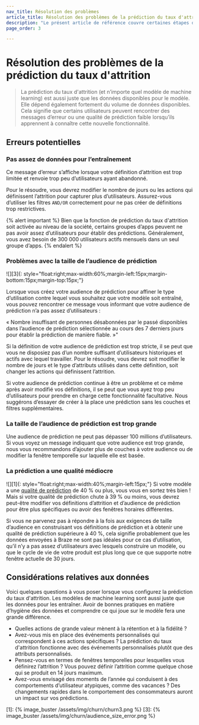 ```yaml
---
nav_title: Résolution des problèmes
article_title: Résolution des problèmes de la prédiction du taux d'attrition
description: "Le présent article de référence couvre certaines étapes de résolution des problèmes et les considérations à garder à l’esprit lors de l’utilisation de la prédiction du taux d'attrition."
page_order: 3

---
```


# Résolution des problèmes de la prédiction du taux d'attrition

> La prédiction du taux d'attrition (et n’importe quel modèle de machine learning) est aussi juste que les données disponibles pour le modèle. Elle dépend également fortement du volume de données disponibles. Cela signifie que certains utilisateurs peuvent rencontrer des messages d’erreur ou une qualité de prédiction faible lorsqu’ils apprennent à connaître cette nouvelle fonctionnalité. 

## Erreurs potentielles

### Pas assez de données pour l’entraînement 

Ce message d’erreur s’affiche lorsque votre définition d’attrition est trop limitée et renvoie trop peu d’utilisateurs ayant abandonné. 

Pour le résoudre, vous devrez modifier le nombre de jours ou les actions qui définissent l’attrition pour capturer plus d’utilisateurs. Assurez-vous d’utiliser les filtres `AND/OR` correctement pour ne pas créer de définitions trop restrictives. 

{% alert important %}
Bien que la fonction de prédiction du taux d'attrition soit activée au niveau de la société, certains groupes d’apps peuvent ne pas avoir assez d’utilisateurs pour établir des prédictions. Généralement, vous avez besoin de 300 000 utilisateurs actifs mensuels dans un seul groupe d’apps.
{% endalert %}

### Problèmes avec la taille de l’audience de prédiction

![][3]{: style="float:right;max-width:60%;margin-left:15px;margin-bottom:15px;margin-top:15px;"}

Lorsque vous créez votre audience de prédiction pour affiner le type d’utilisation contre lequel vous souhaitez que votre modèle soit entraîné, vous pouvez rencontrer ce message vous informant que votre audience de prédiction n’a pas assez d’utilisateurs : 

« Nombre insuffisant de personnes désabonnées par le passé disponibles dans l’audience de prédiction sélectionnée au cours des 7 derniers jours pour établir la prédiction de manière fiable. »"

Si la définition de votre audience de prédiction est trop stricte, il se peut que vous ne disposiez pas d’un nombre suffisant d’utilisateurs historiques et actifs avec lequel travailler. Pour le résoudre, vous devrez soit modifier le nombre de jours et le type d’attributs utilisés dans cette définition, soit changer les actions qui définissent l’attrition. 

Si votre audience de prédiction continue à être un problème et ce même après avoir modifié vos définitions, il se peut que vous ayez trop peu d’utilisateurs pour prendre en charge cette fonctionnalité facultative. Nous suggérons d’essayer de créer à la place une prédiction sans les couches et filtres supplémentaires. 

### La taille de l’audience de prédiction est trop grande

Une audience de prédiction ne peut pas dépasser 100 millions d’utilisateurs. Si vous voyez un message indiquant que votre audience est trop grande, nous vous recommandons d’ajouter plus de couches à votre audience ou de modifier la fenêtre temporelle sur laquelle elle est basée.

### La prédiction a une qualité médiocre

![][1]{: style="float:right;max-width:40%;margin-left:15px;"}
Si votre modèle a une [qualité de prédiction]({{site.baseurl}}/user_guide/predictive_suite/predictive_churn/prediction_analytics/prediction_quality/) de 40 % ou plus, vous vous en sortez très bien ! Mais si votre qualité de prédiction chute à 39 % ou moins, vous devrez peut-être modifier vos définitions d’attrition et d’audience de prédiction pour être plus spécifiques ou avoir des fenêtres horaires différentes. 

Si vous ne parvenez pas à répondre à la fois aux exigences de taille d’audience en construisant vos définitions de prédiction et à obtenir une qualité de prédiction supérieure à 40 %, cela signifie probablement que les données envoyées à Braze ne sont pas idéales pour ce cas d’utilisation, qu’il n’y a pas assez d’utilisateurs avec lesquels construire un modèle, ou que le cycle de vie de votre produit est plus long que ce que supporte notre fenêtre actuelle de 30 jours. 

## Considérations relatives aux données

Voici quelques questions à vous poser lorsque vous configurez la prédiction du taux d'attrition. Les modèles de machine learning sont aussi juste que les données pour les entraîner. Avoir de bonnes pratiques en matière d’hygiène des données et comprendre ce qui joue sur le modèle fera une grande différence.

- Quelles actions de grande valeur mènent à la rétention et à la fidélité ?
- Avez-vous mis en place des événements personnalisés qui correspondent à ces actions spécifiques ? La prédiction du taux d'attrition fonctionne avec des événements personnalisés plutôt que des attributs personnalisés.
- Pensez-vous en termes de fenêtres temporelles pour lesquelles vous définirez l’attrition ? Vous pouvez définir l’attrition comme quelque chose qui se produit en 14 jours maximum.
- Avez-vous envisagé des moments de l’année qui conduisent à des comportements d’utilisateur atypiques, comme des vacances ? Des changements rapides dans le comportement des consommateurs auront un impact sur vos prédictions. 

[1]: {% image_buster /assets/img/churn/churn3.png %}
[3]: {% image_buster /assets/img/churn/audience_size_error.png %}